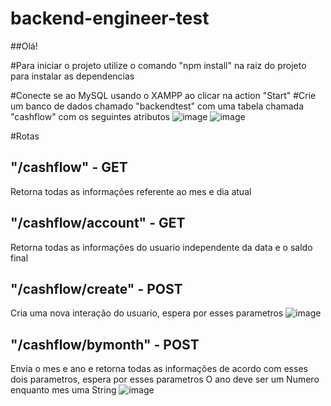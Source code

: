 # backend-engineer-test

##Olá!

#Para iniciar o projeto utilize o comando "npm install" na raiz do projeto para instalar as dependencias

#Conecte se ao MySQL usando o XAMPP ao clicar na action "Start"
#Crie um banco de dados chamado "backendtest" com uma tabela chamada "cashflow" com os seguintes atributos
![image](https://user-images.githubusercontent.com/102544229/236215532-15dff39e-3ba6-4107-a94c-d04580564e31.png)
![image](https://user-images.githubusercontent.com/102544229/236215617-dc8b0f0a-48de-4e85-9384-caf322c3181c.png)

#Rotas

## "/cashflow" - GET 
Retorna todas as informações referente ao mes e dia atual

## "/cashflow/account" - GET
Retorna todas as informações do usuario independente da data e o saldo final

## "/cashflow/create" - POST
Cria uma nova interação do usuario, espera por esses parametros 
![image](https://user-images.githubusercontent.com/102544229/236216852-502ac2d7-1cb3-4ee0-95a5-29027b7302d1.png)

## "/cashflow/bymonth" - POST
Envia o mes e ano e retorna todas as informações de acordo com esses dois parametros, espera por esses parametros
O ano deve ser um Numero enquanto mes uma String
![image](https://user-images.githubusercontent.com/102544229/236217405-43903256-e4dc-449f-b2a6-5d013ee014e4.png)


